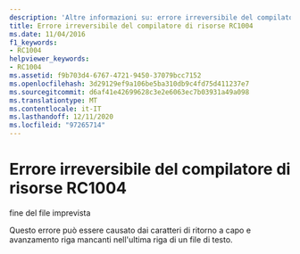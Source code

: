 ```yaml
---
description: 'Altre informazioni su: errore irreversibile del compilatore di risorse risorse RC1004'
title: Errore irreversibile del compilatore di risorse RC1004
ms.date: 11/04/2016
f1_keywords:
- RC1004
helpviewer_keywords:
- RC1004
ms.assetid: f9b703d4-6767-4721-9450-37079bcc7152
ms.openlocfilehash: 3d29129ef9a106be5ba310db9c4fd75d411237e7
ms.sourcegitcommit: d6af41e42699628c3e2e6063ec7b03931a49a098
ms.translationtype: MT
ms.contentlocale: it-IT
ms.lasthandoff: 12/11/2020
ms.locfileid: "97265714"
---
```

# <a name="resource-compiler-fatal-error-rc1004"></a>Errore irreversibile del compilatore di risorse RC1004

fine del file imprevista

Questo errore può essere causato dai caratteri di ritorno a capo e avanzamento riga mancanti nell'ultima riga di un file di testo.
